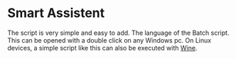 <h1>Smart Assistent</h1>
<p>The script is very simple and easy to add. The language of the Batch script. This can be opened with a double click on any Windows pc. On Linux devices, a simple script like this can also be executed with <a href="https://wiki.winehq.org/Download">Wine</a>.</p>
